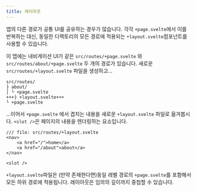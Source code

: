 ```yaml
---
title: 레이아웃
---
```


앱의 다른 경로가 공통 UI를 공유하는 경우가 많습니다. 각각 `+page.svelte`에서 이를 반복하는 대신, 동일한 디렉토리의 모든 경로에 적용되는 `+layout.svelte`컴포넌트를 사용할 수 있습니다.

이 앱에는 내비게이션 UI가 같은 `src/routes/+page.svelte` 와 `src/routes/about/+page.svelte` 두 개의 경로가 있습니다. 새로운 `src/routes/+layout.svelte` 파일을 생성하고...

```
src/routes/
├ about/
│ └ +page.svelte
+++├ +layout.svelte+++
└ +page.svelte
```

...이어서 `+page.svelte` 에서 겹치는 내용을 새로운 `+layout.svelte` 파일로 옮겨봅시다. `<slot />`은 페이지의 내용을 렌더링하는 요소입니다.

```svelte
/// file: src/routes/+layout.svelte
<nav>
	<a href="/">home</a>
	<a href="/about">about</a>
</nav>

<slot />
```

`+layout.svelte`파일은 (만약 존재한다면)동일 레벨 경로의 `+page.svelte`를 포함해서 모든 하위 경로에 적용됩니다. 레이아웃은 임의의 깊이까지 중첩할 수 있습니다.
